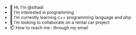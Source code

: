 - 👋 Hi, I’m @sihadi
- 👀 I’m interested in programming
- 🌱 I’m currently learning c++ programming language and php 
- 💞️ I’m looking to collaborate on a rental car project
- 📫 How to reach me : through my email

<!---
sihadi/sihadi is a ✨ special ✨ repository because its `README.md` (this file) appears on your GitHub profile.
You can click the Preview link to take a look at your changes.
--->
